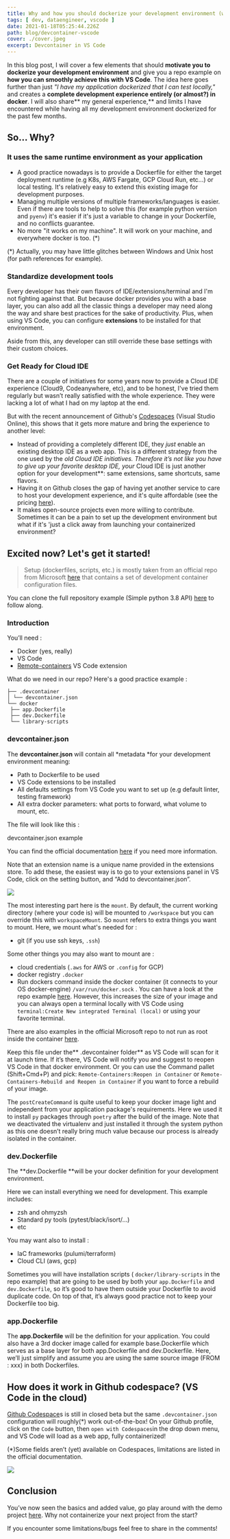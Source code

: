 ```yaml
---
title: Why and how you should dockerize your development environment (with VS Code 💙)
tags: [ dev, dataengineer, vscode ]
date: 2021-01-18T05:25:44.226Z
path: blog/devcontainer-vscode
cover: ./cover.jpeg
excerpt: Devcontainer in VS Code 
---
```


In this blog post, I will cover a few elements that should **motivate you to
dockerize your development environment** and give you a repo example on **how
you can smoothly achieve this with VS Code**. The idea here goes further than
just *"I have my application dockerized that I can test locally,"* and creates a
**complete development experience entirely (or almost?) in docker**. I will also
share** my general experience,** and limits I have encountered while having all
my development environment dockerized for the past few months.

## So… Why?

### It uses the same runtime environment as your application

* A good practice nowadays is to provide a Dockerfile for either the target
deployment runtime (e.g K8s, AWS Fargate, GCP Cloud Run, etc…) or local testing.
It's relatively easy to extend this existing image for development purposes.
* Managing multiple versions of multiple frameworks/languages is easier. Even if
there are tools to help to solve this (for example python version and `pyenv`)
it's easier if it's just a variable to change in your Dockerfile, and no
conflicts guarantee.
* No more "it works on my machine". It will work on your machine, and everywhere
docker is too. (*)

(*) Actually, you may have little glitches between Windows and Unix host (for
path references for example).

### Standardize development tools

Every developer has their own flavors of IDE/extensions/terminal and I'm not
fighting against that. But because docker provides you with a base layer, you
can also add all the classic things a developer may need along the way and share
best practices for the sake of productivity. Plus, when using VS Code, you can
configure **extensions** to be installed for that environment.

Aside from this, any developer can still override these base settings with their
custom choices.

### Get Ready for Cloud IDE

There are a couple of initiatives for some years now to provide a Cloud IDE
experience (Cloud9, Codeanywhere, etc), and to be honest, I've tried them
regularly but wasn’t really satisfied with the whole experience. They were
lacking a lot of what I had on my laptop at the end.

But with the recent announcement of Github's
[Codespaces](https://github.com/features/codespaces) (Visual Studio Online),
this shows that it gets more mature and bring the experience to another level:

* Instead of providing a completely different IDE, they *just* enable an existing
desktop IDE as a web app. This is a different strategy from the one used by the
*old *Cloud* *IDE initiatives. Therefore it’s not like you have to give up your
favorite desktop IDE, your** Cloud IDE is just another option for your
development**: same extensions, same shortcuts, same flavors.
* Having it on Github closes the gap of having yet another service to care to host
your development experience, and it's quite affordable (see the pricing
[here](https://docs.github.com/en/free-pro-team@latest/github/developing-online-with-codespaces/about-billing-for-codespaces)).
* It makes open-source projects even more willing to contribute. Sometimes it can
be a pain to set up the development environment but what if it's 'just a click
away from launching your containerized environment?

## Excited now? Let's get it started!

> Setup (dockerfiles, scripts, etc.) is mostly taken from an official repo from
> Microsoft
[here](https://github.com/microsoft/vscode-dev-containers/tree/master/containers)
that contains a set of development container configuration files.

You can clone the full repository example (Simple python 3.8 API)
[here](https://github.com/mehd-io/devcontainer-demo) to follow along.

### Introduction

You’ll need :

* Docker (yes, really)
* VS Code
* [Remote-containers](https://marketplace.visualstudio.com/items?itemName=ms-vscode-remote.remote-containers)
VS Code extension

What do we need in our repo? Here's a good practice example :

    ├── .devcontainer
    │ └── devcontainer.json
    └── docker
     ├── app.Dockerfile
     ├── dev.Dockerfile
     └── library-scripts

### devcontainer.json

The **devcontainer.json** will contain all *metadata *for your development
environment meaning:

* Path to Dockerfile to be used
* VS Code extensions to be installed
* All defaults settings from VS Code you want to set up (e.g default linter,
testing framework)
* All extra docker parameters: what ports to forward, what volume to mount, etc.

The file will look like this :

<span class="figcaption_hack">devcontainer.json example</span>

You can find the official documentation
[here](https://code.visualstudio.com/docs/remote/devcontainerjson-reference) if
you need more information.

Note that an extension name is a unique name provided in the extensions store.
To add these, the easiest way is to go to your extensions panel in VS Code,
click on the setting button, and “Add to devcontainer.json”.

![](https://cdn-images-1.medium.com/max/880/1*Cd87a1ko4HbqRNZbxHRUZg.png)

The most interesting part here is the `mount`. By default, the current working
directory (where your code is) will be mounted to `/workspace` but you can
override this with `workspaceMount`. So `mount` refers to extra things you want
to mount. Here, we mount what's needed for :

* git (if you use ssh keys, `.ssh`)

Some other things you may also want to mount are :

* cloud credentials (`.aws` for AWS or `.config` for GCP)
* docker registry `.docker`
* Run dockers command inside the docker container (it connects to your OS
docker-engine) `/var/run/docker.sock` . You can have a look at the repo example
[here](https://github.com/microsoft/vscode-dev-containers/tree/master/containers/docker-from-docker).
However, this increases the size of your image and you can always open a
terminal locally with VS Code using `terminal:Create New integrated Terminal
(local)` or using your favorite terminal.

There are also examples in the official Microsoft repo to not run as root inside
the container
[here](https://github.com/microsoft/vscode-dev-containers/blob/master/containers/python-3/.devcontainer/devcontainer.json#L44).

Keep this file under the** .devcontainer folder** as VS Code will scan for it at
launch time. If it’s there, VS Code will notify you and suggest to reopen VS
Code in that docker environment. Or you can use the Command pallet (Shift+Cmd+P)
and pick: `Remote-Containers:Reopen in Container` or `Remote-Containers-Rebuild
and Reopen in Container` if you want to force a rebuild of your image.

The `postCreateCommand` is quite useful to keep your docker image light and
independent from your application package's requirements. Here we used it to
install `py` packages through `poetry` after the build of the image. Note that
we deactivated the virtualenv and just installed it through the system python as
this one doesn’t really bring much value because our process is already isolated
in the container.

### dev.Dockerfile

The **dev.Dockerfile **will be your docker definition for your development
environment.

Here we can install everything we need for development. This example includes:

* zsh and ohmyzsh
* Standard py tools (pytest/black/isort/…)
* etc

You may want also to install :

* IaC frameworks (pulumi/terraform)
* Cloud CLI (aws, gcp)

Sometimes you will have installation scripts ( `docker/library-scripts` in the
repo example) that are going to be used by both your `app.Dockerfile` and
`dev.Dockerfile`, so it’s good to have them outside your Dockerfile to avoid
duplicate code. On top of that, it’s always good practice not to keep your
Dockerfile too big.

### app.Dockerfile

The **app.Dockerfile** will be the definition for your application. You could
also have a 3rd docker image called for example base.Dockerfile which serves as
a base layer for both app.Dockerfile and dev.Dockerfile. Here, we’ll just
simplify and assume you are using the same source image (FROM : xxx) in both
Dockerfiles.

## How does it work in Github codespace? (VS Code in the cloud)

[Github Codespace](https://github.com/features/codespaces)s is still in closed
beta but the same `.devcontainer.json` configuration will roughly(*) work
out-of-the-box! On your Github profile, click on the `Code` button, then `open
with Codespaces`in the drop down menu, and VS Code will load as a web app, fully
containerized!

(*)Some fields aren’t (yet) available on Codespaces, limitations are listed in
the official documentation.

![](https://cdn-images-1.medium.com/max/880/1*ZK--xEVkt-IKciAjDRqG6w.png)

## Conclusion

You’ve now seen the basics and added value, go play around with the demo project
[here](https://github.com/mehd-io/devcontainer-demo). Why not containerize your
next project from the start?

If you encounter some limitations/bugs feel free to share in the comments!